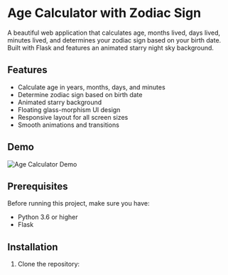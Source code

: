 # Age Calculator with Zodiac Sign

A beautiful web application that calculates age, months lived, days lived, minutes lived, and determines your zodiac sign based on your birth date. Built with Flask and features an animated starry night sky background.

## Features

- Calculate age in years, months, days, and minutes
- Determine zodiac sign based on birth date
- Animated starry background
- Floating glass-morphism UI design
- Responsive layout for all screen sizes
- Smooth animations and transitions

## Demo

![Age Calculator Demo](demo.gif)

## Prerequisites

Before running this project, make sure you have:

- Python 3.6 or higher
- Flask

## Installation

1. Clone the repository: 